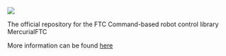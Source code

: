 [![](https://www.jitpack.io/v/froze-N-Milk/mercurialftc.svg)](https://www.jitpack.io/#froze-N-Milk/mercurialftc)

The official repository for the FTC Command-based robot control library MercurialFTC

More information can be found [here](https://mercurialftc.gitbook.io/mercurialftc-documentation/)
